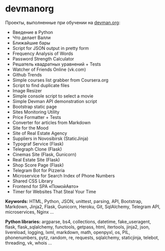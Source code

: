 # devmanorg

Проекты, выполненные при обучении на [devman.org](https://dvmn.org/):

* Введение в Python
* Что делает Валли
* Ближайшие бары
* Script for JSON output in pretty form
* Frequency Analysis of Words
* Password Strength Calculator
* Решатель квадратных уравнений + Tests
* Watcher of Friends Online (vk.com)
* Github Trends
* Simple courses list grabber from Coursera.org
* Script to find duplicate files
* Image Resizer
* Simple console script to select a movie
* Simple Devman API demonstration script
* Bootstrap static page
* Sites Monitoring Utility
* Price Formatter + Tests
* Converter for articles from Markdown
* Site for the Mood
* Site of Real Estate Agency
* Suppliers in Novosibirsk (StaticJinja)
* Typograf Service (Flask)
* Telegraph Clone (Flask)
* Cinemas Site (Flask, Gunicorn)
* Real Estate Site (Flask)
* Shop Score Page (Flask)
* Telegram Bot for Pizzeria
* Microservice for Search Index of Phone Numbers
* Shared CSS Library
* Frontend for SPA «ПомойАвто»
* Timer for Websites That Steal Your Time

**Keywords:** HTML, Python, JSON, unittest, parsing, API, Bootstrap, Markdown,
Jinja2, Flask, Gunicorn, Heroku, Git, SqlAlchemy, Telegram API, microservices,
Nginx ...

**Python libraries:** argparse, bs4, collections, datetime, 
fake_useragent, flask, flask_sqlalchemy, functools, getpass, html, itertools,
jinja2, json, livereload, logging, lxml, markdown, math, openpyxl, os, PIL,
phonenumbers, pytz, random, re, requests, sqlalchemy, staticjinja, telebot,
threading, vk, whois ...

